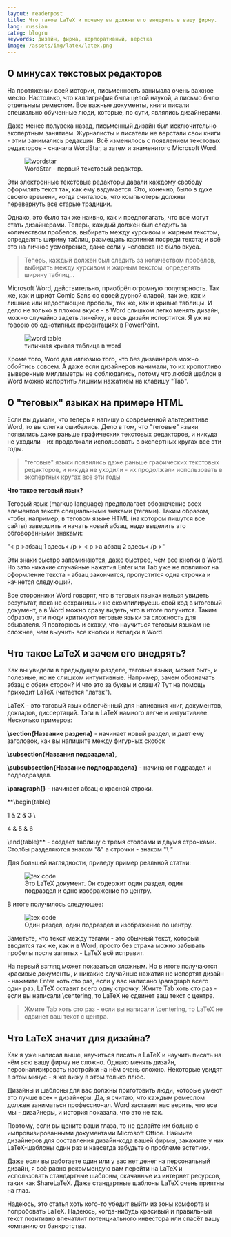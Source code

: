 ```yaml
---
layout: readerpost 
title: Что такое LaTeX и почему вы должны его внедрить в вашу фирму. 
lang: russian 
categ: blogru
keywords: дизайн, фирма, корпоративный, верстка
image: /assets/img/latex/latex.png
---
```


## О минусах текстовых редакторов
На протяжении всей истории, письменность занимала очень важное место. Настолько, что каллиграфия была целой наукой, а письмо было отдельным ремеслом. Все важные документы, книги писали специально обученные люди, которые, по сути, являлись дизайнерами.  

Даже менее полувека назад, письменный дизайн был исключительно экспертным занятием. Журналисты и писатели не верстали свои книги - этим занимались редакции. Всё изменилось с появлением текстовых редакторов - сначала WordStar, а затем и знаменитого Microsoft Word.  

<figure class="blog">
	<img src="/assets/img/latex/wordstar.png" alt="wordstar">
	<figcaption>WordStar - первый текстовый редактор.</figcaption>
</figure>

Эти электронные текстовые редакторы давали каждому свободу оформлять текст так, как ему вздумается. Это, конечно, было в духе своего времени, когда считалось, что компьютеры должны перевернуть все старые традиции.  

Однако, это было так же наивно, как и предполагать, что все могут стать дизайнерами. Теперь, каждый должен был следить за количеством пробелов, выбирать между курсивом и жирным текстом, определять ширину таблиц, размещать картинки посреди текста; и всё это на личное усмотрение, даже если у человека не было вкуса.  

> Теперь, каждый должен был следить за количеством пробелов, выбирать между курсивом и жирным текстом, определять ширину таблиц...

Microsoft Word, действительно, приобрёл огромную популярность. Так же, как и шрифт Comic Sans со своей дурной славой, так же, как и лишние или недостающие пробелы, так же, как и кривые таблицы. И дело не только в плохом вкусе - в Word слишком легко менять дизайн, можно случайно задеть линейку, и весь дизайн испортится. Я уж не говорю об однотипных презентациях в PowerPoint.  

<figure class="blog">
	<img src="/assets/img/latex/badtab.png" alt="word table">
	<figcaption>типичная кривая таблица в word</figcaption>
</figure>

Кроме того, Word дал иллюзию того, что без дизайнеров можно обойтись совсем. А даже если дизайнеров нанимали, то их кропотливо выверенные миллиметры не соблюдались, потому что любой шаблон в Word можно испортить лишним нажатием на клавишу "Tab".

## О "теговых" языках на примере HTML

Если вы думали, что теперь я напишу о современной альтернативе Word, то вы слегка ошибались. Дело в том, что "теговые" языки появились даже раньше графических текстовых редакторов, и никуда не уходили - их продолжали использовать в экспертных кругах все эти годы.  

> "теговые" языки появились даже раньше графических текстовых редакторов, и никуда не уходили - их продолжали использовать в экспертных кругах все эти годы

**Что такое теговый язык?**  

Теговый язык (markup language) предполагает обозначение всех элементов текста специальными знаками (тегами). Таким образом, чтобы, например, в теговом языке HTML (на котором пишутся все сайты) завершить и начать новый абзац, надо выделить это обговорёнными знаками:  

"< p >абзац 1 здесь< /p > < p >а абзац 2 здесь< /p >"

Эти знаки быстро запоминаются, даже быстрее, чем все кнопки в Word. Но зато никакие случайные нажатия Enter или Tab уже не повлияют на оформление текста - абзац закончится, пропустится одна строчка и начнется следующий.  

Все сторонники Word говорят, что в теговых языках нельзя увидеть результат, пока не сохранишь и не скомпилируешь свой код в итоговый документ, а в Word можно сразу видеть, что в итоге получится. Таким образом, эти люди критикуют теговые языки за сложность для обывателя. Я повторюсь и скажу, что научиться теговым языкам не сложнее, чем выучить все кнопки и вкладки в Word.  

## Что такое LaTeX и зачем его внедрять?

Как вы увидели в предыдущем разделе, теговые языки, может быть, и полезные, но не слишком интуитивные. Например, зачем обозначать абзац с обеих сторон? И что это за буквы и слэши? Тут на помощь приходит LaTeX (читается "латэк").

LaTeX - это тэговый язык облегчённый для написания книг, документов, докладов, диссертаций. Тэги в LaTeX намного легче и интуитивнее. Несколько примеров:

**\section{Название раздела}** - начинает новый раздел, и дает ему заголовок, как вы напишите между фигурных скобок

**\subsection{Названия подраздела}**,

**\subsubsection{Название подподраздела}** - начинают подраздел и подподраздел.

**\paragraph{}** - начинает абзац с красной строки.

**\begin{table}

1 & 2 & 3 \\

4 & 5 & 6

\end{table}** - создает таблицу с тремя столбами и двумя строчками. Столбы разделяются знаком "&" а строчки - знаком "\ \"  

Для большей наглядности, приведу пример реальной статьи:
<figure class="blog">
	<img src="/assets/img/latex/latex.png" alt="tex code">
	<figcaption>Это LaTeX документ. Он содержит один раздел, один подраздел и одно изображение по центру.</figcaption>
</figure>

В итоге получилось следующее:
<figure class="blog">
	<img src="/assets/img/latex/latexpdf.png" alt="tex code">
	<figcaption>Один раздел, один подраздел и изображение по центру.</figcaption>
</figure>

Заметьте, что текст между тэгами - это обычный текст, который вводится так же, как и в Word, просто без страха можно забывать пробелы после запятых - LaTeX всё исправит.  

На первый взгляд может показаться сложным. Но в итоге получаются красивые документы, и никакие случайные нажатия не испортят дизайн - нажмите Enter хоть сто раз, если у вас написано \paragraph всего один раз, LaTeX оставит всего одну строчку. Жмите Tab хоть сто раз - если вы написали \centering, то LaTeX не сдвинет ваш текст с центра.  

> Жмите Tab хоть сто раз - если вы написали \centering, то LaTeX не сдвинет ваш текст с центра.

## Что LaTeX значит для дизайна?

Как я уже написал выше, научиться писать в LaTeX и научить писать на нём всю вашу фирму не сложно. Однако менять дизайн, персонализировать настройки на нём очень сложно. Некоторые увидят в этом минус - я же вижу в этом только плюс.  

Дизайны и шаблоны для вас должны приготовить люди, которые умеют это лучше всех - дизайнеры. Да, я считаю, что каждым ремеслом должен заниматься профессионал. Word заставил нас верить, что все мы - дизайнеры, и история показала, что это не так.  

Поэтому, если вы цените ваши глаза, то не делайте им больно с импровизированными документами Microsoft Office. Наймите дизайнеров для составления дизайн-кода вашей фирмы, закажите у них LaTeX-шаблоны один раз и навсегда забудьте о проблеме эстетики.  

Даже если вы работаете один или у вас нет денег на персональный дизайн, я всё равно рекоммендую вам перейти на LaTeX и использовать стандартные шаблоны, скачанные из интернет ресурсов, таких как ShareLaTeX. Даже стандартные шаблоны LaTeX очень приятны на глаз.  

Надеюсь, это статья хоть кого-то убедит выйти из зоны комфорта и попробовать LaTeX. Надеюсь, когда-нибудь красивый и правильный текст позитивно впечатлит потенциального инвестора или спасёт вашу компанию от банкротства.
